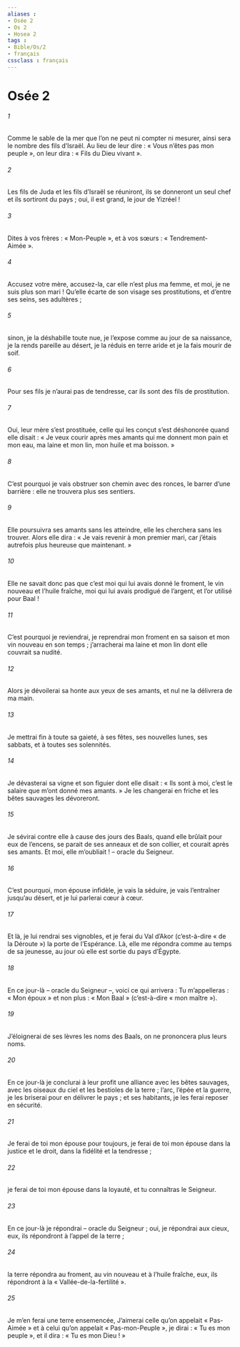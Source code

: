 ```yaml
---
aliases : 
- Osée 2
- Os 2
- Hosea 2
tags : 
- Bible/Os/2
- français
cssclass : français
---
```


# Osée 2

###### 1
Comme le sable de la mer
que l’on ne peut ni compter ni mesurer,
ainsi sera le nombre des fils d’Israël.
Au lieu de leur dire : « Vous n’êtes pas mon peuple »,
on leur dira : « Fils du Dieu vivant ».
###### 2
Les fils de Juda et les fils d’Israël se réuniront,
ils se donneront un seul chef
et ils sortiront du pays ;
oui, il est grand, le jour de Yizréel !
###### 3
Dites à vos frères : « Mon-Peuple »,
et à vos sœurs : « Tendrement-Aimée ».
###### 4
Accusez votre mère, accusez-la,
car elle n’est plus ma femme,
et moi, je ne suis plus son mari !
Qu’elle écarte de son visage ses prostitutions,
et d’entre ses seins, ses adultères ;
###### 5
sinon, je la déshabille toute nue,
je l’expose comme au jour de sa naissance,
je la rends pareille au désert,
je la réduis en terre aride
et je la fais mourir de soif.
###### 6
Pour ses fils je n’aurai pas de tendresse,
car ils sont des fils de prostitution.
###### 7
Oui, leur mère s’est prostituée,
celle qui les conçut s’est déshonorée
quand elle disait :
« Je veux courir après mes amants
qui me donnent mon pain et mon eau,
ma laine et mon lin,
mon huile et ma boisson. »
###### 8
C’est pourquoi
je vais obstruer son chemin avec des ronces,
le barrer d’une barrière :
elle ne trouvera plus ses sentiers.
###### 9
Elle poursuivra ses amants sans les atteindre,
elle les cherchera sans les trouver.
Alors elle dira :
« Je vais revenir à mon premier mari,
car j’étais autrefois plus heureuse que maintenant. »
###### 10
Elle ne savait donc pas
que c’est moi qui lui avais donné
le froment, le vin nouveau et l’huile fraîche,
moi qui lui avais prodigué de l’argent,
et l’or utilisé pour Baal !
###### 11
C’est pourquoi je reviendrai,
je reprendrai mon froment en sa saison
et mon vin nouveau en son temps ;
j’arracherai ma laine et mon lin
dont elle couvrait sa nudité.
###### 12
Alors je dévoilerai sa honte
aux yeux de ses amants,
et nul ne la délivrera de ma main.
###### 13
Je mettrai fin à toute sa gaieté,
à ses fêtes, ses nouvelles lunes, ses sabbats,
et à toutes ses solennités.
###### 14
Je dévasterai sa vigne et son figuier
dont elle disait :
« Ils sont à moi, c’est le salaire
que m’ont donné mes amants. »
Je les changerai en friche
et les bêtes sauvages les dévoreront.
###### 15
Je sévirai contre elle
à cause des jours des Baals,
quand elle brûlait pour eux de l’encens,
se parait de ses anneaux et de son collier,
et courait après ses amants.
Et moi, elle m’oubliait !
– oracle du Seigneur.
###### 16
C’est pourquoi, mon épouse infidèle,
je vais la séduire,
je vais l’entraîner jusqu’au désert,
et je lui parlerai cœur à cœur.
###### 17
Et là, je lui rendrai ses vignobles,
et je ferai du Val d’Akor (c’est-à-dire « de la Déroute »)
la porte de l’Espérance.
Là, elle me répondra
comme au temps de sa jeunesse,
au jour où elle est sortie du pays d’Égypte.
###### 18
En ce jour-là – oracle du Seigneur –,
voici ce qui arrivera :
Tu m’appelleras : « Mon époux »
et non plus : « Mon Baal » (c’est-à-dire « mon maître »).
###### 19
J’éloignerai de ses lèvres les noms des Baals,
on ne prononcera plus leurs noms.
###### 20
En ce jour-là je conclurai à leur profit
une alliance avec les bêtes sauvages,
avec les oiseaux du ciel et les bestioles de la terre ;
l’arc, l’épée et la guerre, je les briserai
pour en délivrer le pays ;
et ses habitants, je les ferai reposer en sécurité.
###### 21
Je ferai de toi mon épouse pour toujours,
je ferai de toi mon épouse
dans la justice et le droit,
dans la fidélité et la tendresse ;
###### 22
je ferai de toi mon épouse dans la loyauté,
et tu connaîtras le Seigneur.
###### 23
En ce jour-là je répondrai – oracle du Seigneur ;
oui, je répondrai aux cieux,
eux, ils répondront à l’appel de la terre ;
###### 24
la terre répondra au froment,
au vin nouveau et à l’huile fraîche,
eux, ils répondront à la « Vallée-de-la-fertilité ».
###### 25
Je m’en ferai une terre ensemencée,
J’aimerai celle qu’on appelait « Pas-Aimée »
et à celui qu’on appelait « Pas-mon-Peuple »,
je dirai : « Tu es mon peuple »,
et il dira : « Tu es mon Dieu ! »
